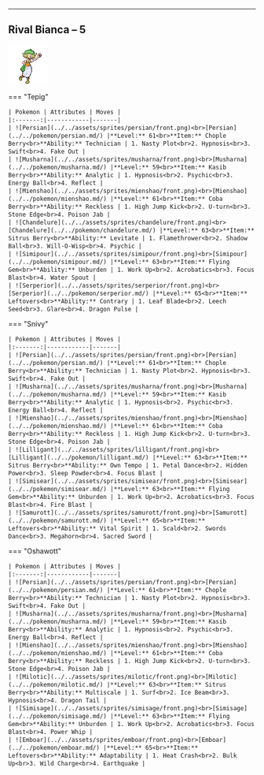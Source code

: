 ---

## Rival Bianca – 5

![Rival Bianca – 5](../../assets/important_trainers/bianca.png)

=== "Tepig"

    | Pokemon | Attributes | Moves |
    |:-------:|------------|-------|
    | ![Persian](../../assets/sprites/persian/front.png)<br>[Persian](../../pokemon/persian.md/) |**Level:** 61<br>**Item:** Chople Berry<br>**Ability:** Technician | 1. Nasty Plot<br>2. Hypnosis<br>3. Swift<br>4. Fake Out |
    | ![Musharna](../../assets/sprites/musharna/front.png)<br>[Musharna](../../pokemon/musharna.md/) |**Level:** 59<br>**Item:** Kasib Berry<br>**Ability:** Analytic | 1. Hypnosis<br>2. Psychic<br>3. Energy Ball<br>4. Reflect |
    | ![Mienshao](../../assets/sprites/mienshao/front.png)<br>[Mienshao](../../pokemon/mienshao.md/) |**Level:** 61<br>**Item:** Coba Berry<br>**Ability:** Reckless | 1. High Jump Kick<br>2. U-turn<br>3. Stone Edge<br>4. Poison Jab |
    | ![Chandelure](../../assets/sprites/chandelure/front.png)<br>[Chandelure](../../pokemon/chandelure.md/) |**Level:** 63<br>**Item:** Sitrus Berry<br>**Ability:** Levitate | 1. Flamethrower<br>2. Shadow Ball<br>3. Will-O-Wisp<br>4. Psychic |
    | ![Simipour](../../assets/sprites/simipour/front.png)<br>[Simipour](../../pokemon/simipour.md/) |**Level:** 63<br>**Item:** Flying Gem<br>**Ability:** Unburden | 1. Work Up<br>2. Acrobatics<br>3. Focus Blast<br>4. Water Spout |
    | ![Serperior](../../assets/sprites/serperior/front.png)<br>[Serperior](../../pokemon/serperior.md/) |**Level:** 65<br>**Item:** Leftovers<br>**Ability:** Contrary | 1. Leaf Blade<br>2. Leech Seed<br>3. Glare<br>4. Dragon Pulse |
    

=== "Snivy"

    | Pokemon | Attributes | Moves |
    |:-------:|------------|-------|
    | ![Persian](../../assets/sprites/persian/front.png)<br>[Persian](../../pokemon/persian.md/) |**Level:** 61<br>**Item:** Chople Berry<br>**Ability:** Technician | 1. Nasty Plot<br>2. Hypnosis<br>3. Swift<br>4. Fake Out |
    | ![Musharna](../../assets/sprites/musharna/front.png)<br>[Musharna](../../pokemon/musharna.md/) |**Level:** 59<br>**Item:** Kasib Berry<br>**Ability:** Analytic | 1. Hypnosis<br>2. Psychic<br>3. Energy Ball<br>4. Reflect |
    | ![Mienshao](../../assets/sprites/mienshao/front.png)<br>[Mienshao](../../pokemon/mienshao.md/) |**Level:** 61<br>**Item:** Coba Berry<br>**Ability:** Reckless | 1. High Jump Kick<br>2. U-turn<br>3. Stone Edge<br>4. Poison Jab |
    | ![Lilligant](../../assets/sprites/lilligant/front.png)<br>[Lilligant](../../pokemon/lilligant.md/) |**Level:** 63<br>**Item:** Sitrus Berry<br>**Ability:** Own Tempo | 1. Petal Dance<br>2. Hidden Power<br>3. Sleep Powder<br>4. Focus Blast |
    | ![Simisear](../../assets/sprites/simisear/front.png)<br>[Simisear](../../pokemon/simisear.md/) |**Level:** 63<br>**Item:** Flying Gem<br>**Ability:** Unburden | 1. Work Up<br>2. Acrobatics<br>3. Focus Blast<br>4. Fire Blast |
    | ![Samurott](../../assets/sprites/samurott/front.png)<br>[Samurott](../../pokemon/samurott.md/) |**Level:** 65<br>**Item:** Leftovers<br>**Ability:** Vital Spirit | 1. Scald<br>2. Swords Dance<br>3. Megahorn<br>4. Sacred Sword |
    

=== "Oshawott"

    | Pokemon | Attributes | Moves |
    |:-------:|------------|-------|
    | ![Persian](../../assets/sprites/persian/front.png)<br>[Persian](../../pokemon/persian.md/) |**Level:** 61<br>**Item:** Chople Berry<br>**Ability:** Technician | 1. Nasty Plot<br>2. Hypnosis<br>3. Swift<br>4. Fake Out |
    | ![Musharna](../../assets/sprites/musharna/front.png)<br>[Musharna](../../pokemon/musharna.md/) |**Level:** 59<br>**Item:** Kasib Berry<br>**Ability:** Analytic | 1. Hypnosis<br>2. Psychic<br>3. Energy Ball<br>4. Reflect |
    | ![Mienshao](../../assets/sprites/mienshao/front.png)<br>[Mienshao](../../pokemon/mienshao.md/) |**Level:** 61<br>**Item:** Coba Berry<br>**Ability:** Reckless | 1. High Jump Kick<br>2. U-turn<br>3. Stone Edge<br>4. Poison Jab |
    | ![Milotic](../../assets/sprites/milotic/front.png)<br>[Milotic](../../pokemon/milotic.md/) |**Level:** 63<br>**Item:** Sitrus Berry<br>**Ability:** Multiscale | 1. Surf<br>2. Ice Beam<br>3. Hypnosis<br>4. Dragon Tail |
    | ![Simisage](../../assets/sprites/simisage/front.png)<br>[Simisage](../../pokemon/simisage.md/) |**Level:** 63<br>**Item:** Flying Gem<br>**Ability:** Unburden | 1. Work Up<br>2. Acrobatics<br>3. Focus Blast<br>4. Power Whip |
    | ![Emboar](../../assets/sprites/emboar/front.png)<br>[Emboar](../../pokemon/emboar.md/) |**Level:** 65<br>**Item:** Leftovers<br>**Ability:** Adaptability | 1. Heat Crash<br>2. Bulk Up<br>3. Wild Charge<br>4. Earthquake |
    

